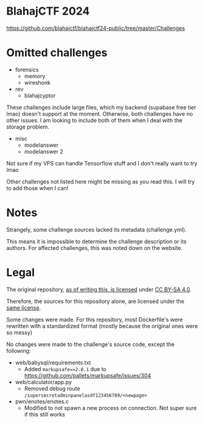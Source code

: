 # BlahajCTF 2024

https://github.com/blahajctf/blahajctf24-public/tree/master/Challenges

# Omitted challenges

- forensics
  - memory
  - wireshonk
- rev
  - blahajcyptor

These challenges include large files, which my backend (supabase free tier lmao) doesn't support at the moment.
Otherwise, both challenges have no other issues. I am looking to include both of them when I deal with the storage problem.

- misc
  - modelanswer
  - modelanswer 2

Not sure if my VPS can handle Tensorflow stuff and I don't really want to try lmao

Other challenges not listed here might be missing as you read this. I will try to add those when I can!

# Notes

Strangely, some challenge sources lacked its metadata (challenge.yml). 

This means it is impossible to determine the challenge description or its authors. 
For affected challenges, this was noted down on the website.

# Legal

The original repository, [as of writing this, is licensed](https://github.com/blahajctf/blahajctf24-public/blob/2428d072b7b59902547711d75facbb16994fcfec/LICENSE.md) under [CC BY-SA 4.0](https://creativecommons.org/licenses/by-sa/4.0/legalcode.en).

Therefore, the sources for this repository alone, are licensed under the [same license](LICENSE.md).

Some changes were made.
For this repository, most Dockerfile's were rewritten with a standardized format (mostly because the original ones were so messy)

No changes were made to the challenge's source code, except the following:
- web/babysql/requirements.txt
  - Added `markupsafe==2.0.1` due to https://github.com/pallets/markupsafe/issues/304
- web/calculator/app.py
  - Removed debug route `/supersecretadminpanelasdf123456789/<newpage>`
- pwn/enotes/enotes.c
  - Modified to not spawn a new process on connection. Not super sure if this still works